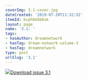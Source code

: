 ```yaml
---
coverImg: 3.1-cover.jpg
dateCreated: '2019-07-20T11:32:52'
itemId: bcphbk6b6uk
layout: page
name: '3.1: '
tags:
- hasAuthor: dreamnetwork
- hasTag: dream-network-volume-3
- hasTag: dreamnetwork
type: post
urlSlug: '3.1'
---
```

<img class="card-journal-img" src="../images/3.1-rect.jpg"/><a href="../files/pdfs/Volume_3/3.1-2-Dream-Network-Bulletin-Vol.3-No-1-2.pdf" download="">Download issue 3.1</a>